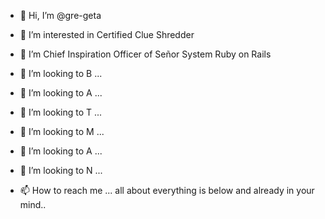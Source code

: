 - 👋 Hi, I’m @gre-geta 
- 👀 I’m interested in Certified Clue Shredder
- 🌱 I’m Chief Inspiration Officer of Señor System Ruby on Rails

- 💞️ I’m looking to B ...
- 💞️ I’m looking to A ...
- 💞️ I’m looking to T ...
- 💞️ I’m looking to M ...
- 💞️ I’m looking to A ...
- 💞️ I’m looking to N ...

- 📫 How to reach me ... all about everything is below and already in your mind..

<!---
gre-geta/ullgetfind 
          Madness, As You Know, Is Like Gravity ⁠— All It Takes Is A Little Push!
          
          Introduce A Little Anarchy, Upset The Established Order, And Everything Becomes Chaos.
          
          
